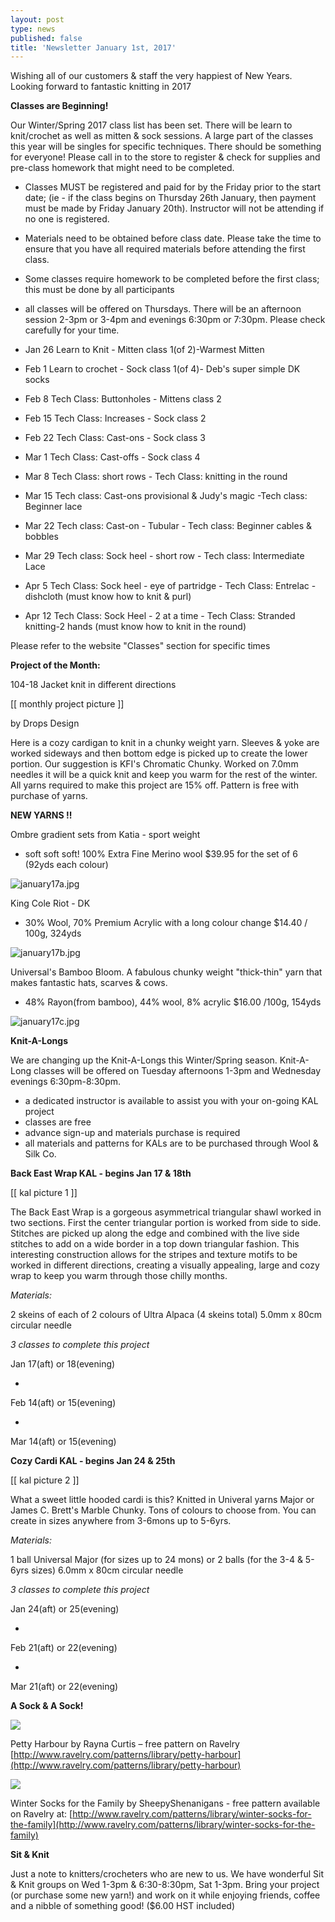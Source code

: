 ```yaml
---
layout: post
type: news
published: false
title: 'Newsletter January 1st, 2017'
---
```

Wishing all of our customers & staff the very happiest of New Years. Looking forward to fantastic knitting in 2017

**Classes are Beginning!**

Our Winter/Spring 2017 class list has been set. There will be learn to knit/crochet as well as mitten & sock sessions.  A large part of the classes this year will be singles for specific techniques. There should be something for everyone!  Please call in to the store to register & check for supplies and pre-class homework that might need to be completed.  

- Classes MUST  be registered and paid for by the Friday prior to the start date; (ie - if the class begins on Thursday 26th January, then payment must be made by Friday January 20th).  Instructor will not be attending if no one is registered.
- Materials need to be obtained before class date.  Please take the time to ensure that you have all required materials before attending the first class.
- Some classes require homework to be completed before the first class; this must be done by all participants
- all classes will be offered on Thursdays. There will be an afternoon session 2-3pm or 3-4pm and evenings 6:30pm or 7:30pm. Please check carefully for your time.


- Jan 26  Learn to Knit - Mitten class 1(of 2)-Warmest Mitten
- Feb 1  Learn to crochet - Sock class 1(of 4)- Deb's super simple DK socks
- Feb 8  Tech Class: Buttonholes - Mittens class 2
- Feb 15  Tech Class: Increases - Sock class 2
- Feb 22  Tech Class: Cast-ons - Sock class 3
- Mar 1   Tech Class: Cast-offs - Sock class 4
- Mar 8   Tech Class: short rows - Tech Class: knitting in the round
- Mar 15  Tech class: Cast-ons provisional & Judy's magic -Tech class: Beginner lace
- Mar 22  Tech class: Cast-on - Tubular - Tech class: Beginner cables & bobbles
- Mar 29  Tech class: Sock heel - short row - Tech class: Intermediate Lace
- Apr 5     Tech Class: Sock heel - eye of partridge - Tech Class: Entrelac - dishcloth (must know how to knit & purl)
- Apr 12   Tech Class: Sock Heel - 2 at a time - Tech Class: Stranded knitting-2 hands (must know how to knit in the round)

Please refer to the website "Classes" section for specific times

**Project of the Month:**

104-18 Jacket knit in different directions

[[ monthly project picture ]]

by Drops Design

Here is a cozy cardigan to knit in a chunky weight yarn. Sleeves & yoke are worked sideways and then bottom edge is picked up to create the lower portion.  Our suggestion is KFI's Chromatic Chunky.  Worked on 7.0mm needles it will be a quick knit and keep you warm for the rest of the winter. All yarns required to make this project are 15% off. Pattern is free with purchase of yarns.

**NEW YARNS !!**

Ombre gradient sets from Katia - sport weight

- soft soft soft!  100% Extra Fine Merino wool     $39.95 for the set of 6 (92yds each colour)

![january17a.jpg]({{site.baseurl}}/news/img/january17a.jpg)

King Cole Riot - DK

-  30% Wool, 70% Premium Acrylic with a long colour change $14.40 / 100g, 324yds

![january17b.jpg]({{site.baseurl}}/news/img/january17b.jpg)

Universal's Bamboo Bloom. A fabulous chunky weight "thick-thin" yarn that makes fantastic hats, scarves & cows.

-  48% Rayon(from bamboo), 44% wool, 8% acrylic $16.00  /100g, 154yds

![january17c.jpg]({{site.baseurl}}/news/img/january17c.jpg)

**Knit-A-Longs**

We are changing up the Knit-A-Longs this Winter/Spring season.  Knit-A-Long classes will be offered on Tuesday afternoons 1-3pm and Wednesday evenings 6:30pm-8:30pm.  

-  a dedicated instructor is available to assist you with your on-going KAL project
-  classes are free
-  advance sign-up and materials purchase is required 
-  all materials and patterns for KALs are to be purchased through Wool & Silk Co.

**Back East Wrap  KAL - begins Jan 17 & 18th**

[[ kal picture 1 ]]

The Back East Wrap is a gorgeous asymmetrical triangular shawl worked in two sections. First the center triangular portion is worked from side to side. Stitches are picked up along the edge and combined with the live side stitches to add on a wide border in a top down triangular fashion. This interesting construction allows for the stripes and texture motifs to be worked in different directions, creating a visually appealing, large and cozy wrap to keep you warm through those chilly months.

_Materials:_

2 skeins of each of 2 colours of Ultra Alpaca (4 skeins total) 5.0mm x 80cm circular needle

_3 classes to complete this project_

Jan 17(aft) or 18(evening)

+

Feb 14(aft) or 15(evening)

+

Mar 14(aft) or 15(evening)

**Cozy Cardi  KAL - begins Jan 24 & 25th**

[[ kal picture 2 ]]

What a sweet little hooded cardi is this?  Knitted in Univeral yarns Major or James C. Brett's Marble Chunky. Tons of colours to choose from. You can create in sizes anywhere from 3-6mons up to 5-6yrs.

_Materials:_

1 ball Universal Major (for sizes up to 24 mons) or  2 balls (for the 3-4 & 5-6yrs sizes) 6.0mm x 80cm circular needle

_3 classes to complete this project_

Jan 24(aft) or 25(evening)

+

Feb 21(aft) or 22(evening)

+

Mar 21(aft) or 22(evening)

**A Sock & A Sock!**

![]({{site.baseurl}}/img/socks/jan1.jpg)

Petty Harbour by Rayna Curtis – free pattern on Ravelry
[http://www.ravelry.com/patterns/library/petty-harbour](http://www.ravelry.com/patterns/library/petty-harbour)

![]({{site.baseurl}}/img/socks/jan2.jpg)

Winter Socks for the Family    by SheepyShenanigans  -  free  pattern available on Ravelry at: [http://www.ravelry.com/patterns/library/winter-socks-for-the-family](http://www.ravelry.com/patterns/library/winter-socks-for-the-family)

**Sit & Knit**
 
Just a note to knitters/crocheters who are new to us. We have wonderful Sit & Knit groups on Wed 1-3pm & 6:30-8:30pm, Sat 1-3pm.  Bring your project (or purchase some new yarn!) and work on it while enjoying friends, coffee and a nibble of something good! ($6.00 HST included)
